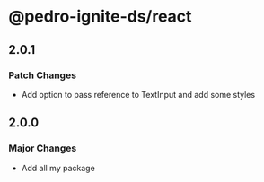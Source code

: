 # @pedro-ignite-ds/react

## 2.0.1

### Patch Changes

- Add option to pass reference to TextInput and add some styles

## 2.0.0

### Major Changes

- Add all my package

